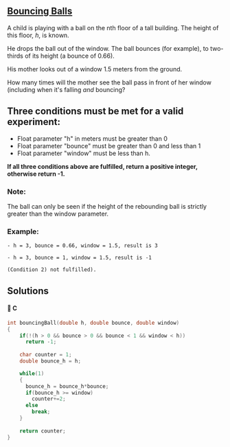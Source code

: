 ## [Bouncing Balls](https://www.codewars.com/kata/5544c7a5cb454edb3c000047)

A child is playing with a ball on the nth floor of a tall building.
The height of this floor, *h*, is known. 

He drops the ball out of the window. The ball bounces (for example), to two-thirds of its height (a bounce of 0.66).
 
His mother looks out of a window 1.5 meters from the ground.

How many times will the mother see the ball pass in front of her window (including when it's falling _and_ bouncing?

## Three conditions must be met for a valid experiment:

*  Float parameter "h" in meters must be greater than 0
*  Float parameter "bounce" must be greater than 0 and less than 1
*  Float parameter "window" must be less than h.

**If all three conditions above are fulfilled, return a positive integer, otherwise return -1.**

### Note:
The ball can only be seen if the height of the rebounding ball is strictly greater than the window parameter.

### Example:
```
- h = 3, bounce = 0.66, window = 1.5, result is 3

- h = 3, bounce = 1, window = 1.5, result is -1 

(Condition 2) not fulfilled).
```

## Solutions
#### 👴 C
```c
int bouncingBall(double h, double bounce, double window)
{
    if(!(h > 0 && bounce > 0 && bounce < 1 && window < h))
      return -1;
      
    char counter = 1;
    double bounce_h = h;

    while(1)
    {
      bounce_h = bounce_h*bounce;
      if(bounce_h >= window)
        counter+=2;
      else
        break;
    }
    
    return counter;
}

```
